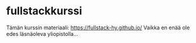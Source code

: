 # fullstackkurssi

Tämän kurssin materiaali: https://fullstack-hy.github.io/
Vaikka en enää ole edes läsnäoleva yliopistolla...
